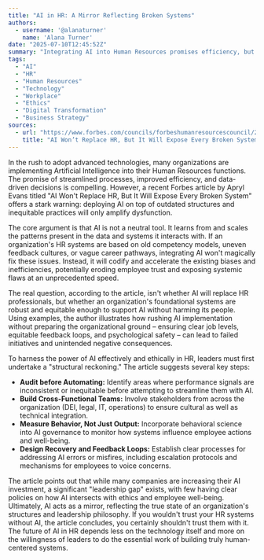 ```yaml
---
title: "AI in HR: A Mirror Reflecting Broken Systems"
authors:
  - username: '@alanaturner'
    name: 'Alana Turner'
date: "2025-07-10T12:45:52Z"
summary: "Integrating AI into Human Resources promises efficiency, but a recent article highlights a critical caveat: AI doesn't fix broken systems; it exposes and amplifies them. Learn why addressing foundational issues in HR is crucial before deploying AI to avoid accelerating bias and eroding trust."
tags:
  - "AI"
  - "HR"
  - "Human Resources"
  - "Technology"
  - "Workplace"
  - "Ethics"
  - "Digital Transformation"
  - "Business Strategy"
sources:
  - url: "https://www.forbes.com/councils/forbeshumanresourcescouncil/2025/07/10/ai-wont-replace-hr-but-it-will-expose-every-broken-system/"
    title: "AI Won’t Replace HR, But It Will Expose Every Broken System"
---
```


In the rush to adopt advanced technologies, many organizations are implementing Artificial Intelligence into their Human Resources functions. The promise of streamlined processes, improved efficiency, and data-driven decisions is compelling. However, a recent Forbes article by Apryl Evans titled "AI Won't Replace HR, But It Will Expose Every Broken System" offers a stark warning: deploying AI on top of outdated structures and inequitable practices will only amplify dysfunction.

The core argument is that AI is not a neutral tool. It learns from and scales the patterns present in the data and systems it interacts with. If an organization's HR systems are based on old competency models, uneven feedback cultures, or vague career pathways, integrating AI won't magically fix these issues. Instead, it will codify and accelerate the existing biases and inefficiencies, potentially eroding employee trust and exposing systemic flaws at an unprecedented speed.

The real question, according to the article, isn't whether AI will replace HR professionals, but whether an organization's foundational systems are robust and equitable enough to support AI without harming its people. Using examples, the author illustrates how rushing AI implementation without preparing the organizational ground – ensuring clear job levels, equitable feedback loops, and psychological safety – can lead to failed initiatives and unintended negative consequences.

To harness the power of AI effectively and ethically in HR, leaders must first undertake a "structural reckoning." The article suggests several key steps:

*   **Audit before Automating:** Identify areas where performance signals are inconsistent or inequitable before attempting to streamline them with AI.
*   **Build Cross-Functional Teams:** Involve stakeholders from across the organization (DEI, legal, IT, operations) to ensure cultural as well as technical integration.
*   **Measure Behavior, Not Just Output:** Incorporate behavioral science into AI governance to monitor how systems influence employee actions and well-being.
*   **Design Recovery and Feedback Loops:** Establish clear processes for addressing AI errors or misfires, including escalation protocols and mechanisms for employees to voice concerns.

The article points out that while many companies are increasing their AI investment, a significant "leadership gap" exists, with few having clear policies on how AI intersects with ethics and employee well-being. Ultimately, AI acts as a mirror, reflecting the true state of an organization's structures and leadership philosophy. If you wouldn't trust your HR systems without AI, the article concludes, you certainly shouldn't trust them with it. The future of AI in HR depends less on the technology itself and more on the willingness of leaders to do the essential work of building truly human-centered systems.
